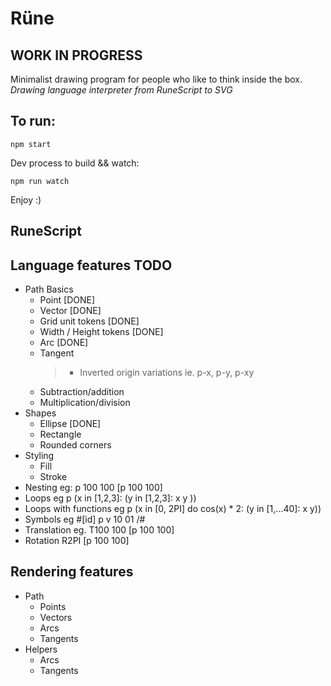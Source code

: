 # Rüne

## WORK IN PROGRESS

Minimalist drawing program for people who like to think inside the box.
_Drawing language interpreter from RuneScript to SVG_

## To run:

```
npm start
```

Dev process to build && watch:

```
npm run watch
```

Enjoy :)

## RuneScript

## Language features TODO

-   Path Basics
    -   Point [DONE]
    -   Vector [DONE]
    -   Grid unit tokens [DONE]
    -   Width / Height tokens [DONE]
    -   Arc [DONE]
    -   Tangent
        > -   Inverted origin variations ie. p-x, p-y, p-xy
    -   Subtraction/addition
    -   Multiplication/division
-   Shapes
    -   Ellipse [DONE]
    -   Rectangle
    -   Rounded corners
-   Styling
    -   Fill
    -   Stroke
-   Nesting eg: p 100 100 [p 100 100]
-   Loops eg p (x in [1,2,3]: (y in [1,2,3]: x y ))
-   Loops with functions eg p (x in [0, 2PI] do cos(x) \* 2: (y in [1,...40]: x y))
-   Symbols
    eg #[id]
    p v 10 01
    /#
-   Translation eg. T100 100 [p 100 100]
-   Rotation R2PI [p 100 100]

## Rendering features

-   Path
    -   Points
    -   Vectors
    -   Arcs
    -   Tangents
-   Helpers
    -   Arcs
    -   Tangents
